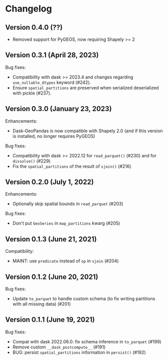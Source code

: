 Changelog
=========


Version 0.4.0 (??)
------------------

- Removed support for PyGEOS, now requiring Shapely >= 2

Version 0.3.1 (April 28, 2023)
------------------------------

Bug fixes:

- Compatibility with dask >= 2023.4 and changes regarding ``use_nullable_dtypes``
  keyword (#242).
- Ensure ``spatial_partitions`` are preserved when serialized deserialized
  with pickle (#237).

Version 0.3.0 (January 23, 2023)
--------------------------------

Enhancements:

- Dask-GeoPandas is now compatible with Shapely 2.0 (and if this version is
  installed, no longer requires PyGEOS)

Bug fixes:

- Compatibility with dask >= 2022.12 for ``read_parquet()`` (#230) and for
  ``dissolve()`` (#229)
- Fix the ``spatial_partitions`` of the result of ``sjoin()`` (#216)

Version 0.2.0 (July 1, 2022)
----------------------------

Enhancements:

- Optionally skip spatial bounds in ``read_parquet`` (#203)

Bug fixes:

- Don't put ``GeoSeries`` in ``map_partitions`` kwarg (#205)

Version 0.1.3 (June 21, 2021)
-----------------------------

Compatibility:

- MAINT: use ``predicate`` instead of ``op`` in ``sjoin`` (#204)

Version 0.1.2 (June 20, 2021)
-----------------------------

Bug fixes:

- Update ``to_parquet`` to handle custom schema (to fix writing partitions with all missing data) (#201)

Version 0.1.1 (June 19, 2021)
-----------------------------

Bug fixes:

- Compat with dask 2022.06.0: fix schema inference in ``to_parquet`` (#199)
- Remove custom ``__dask_postcompute__`` (#191)
- BUG: persist ``spatial_partitions`` information in ``persist()`` (#192)
